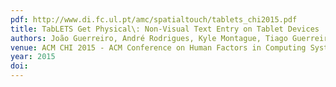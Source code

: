 ```yaml
---
pdf: http://www.di.fc.ul.pt/amc/spatialtouch/tablets_chi2015.pdf
title: TabLETS Get Physical\: Non-Visual Text Entry on Tablet Devices
authors: João Guerreiro, André Rodrigues, Kyle Montague, Tiago Guerreiro, Hugo Nicolau, Daniel Gonçalves
venue: ACM CHI 2015 - ACM Conference on Human Factors in Computing Systems, Seoul, South Korea, April, 2015
year: 2015
doi: 
---
```

